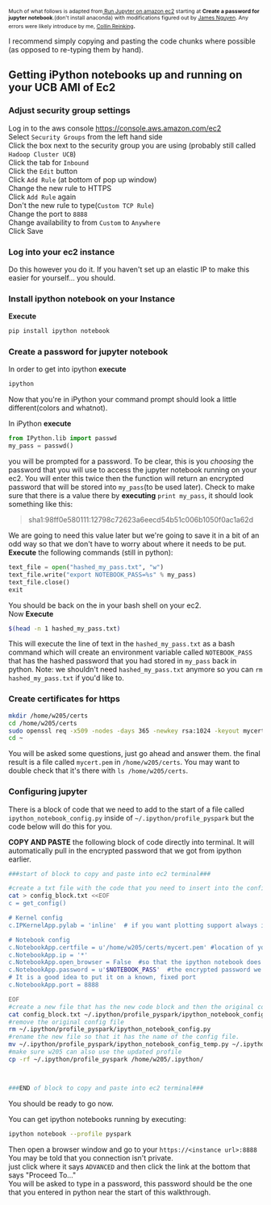 <SPAN STYLE="font-size: 75%">Much of what follows is adapted from<a href="https://chrisalbon.com/jupyter/run_project_jupyter_on_amazon_ec2.html"> Run Jupyter on amazon ec2</a> starting at <b>Create a password for jupyter notebook</b>.(don't install anaconda) with modifications figured out by <a href="https://www.linkedin.com/in/james-nguyen-6575a431/"> James Nguyen</a>.  Any errors were likely introduce by me, <a href="https://www.linkedin.com/in/collin-reinking/">Collin Reinking</a></SPAN>.  

I recommend simply copying and pasting the code chunks where possible (as opposed to re-typing them by hand).

## Getting iPython notebooks up and running on your UCB AMI of Ec2

### Adjust security group settings
Log in to the aws console https://console.aws.amazon.com/ec2  
Select `Security Groups` from the left hand side  
Click the box next to the security group you are using (probably still called `Hadoop Cluster UCB`)  
Click the tab for `Inbound`  
Click the `Edit` button  
Click `Add Rule` (at bottom of pop up window)  
Change the new rule to HTTPS  
Click `Add Rule` again  
Don't the new rule to type(`Custom TCP Rule`)  
Change the port to `8888`  
Change availability to from `Custom` to `Anywhere`  
Click Save  

### Log into your ec2 instance
Do this however you do it.  If you haven't set up an elastic IP to make this easier for yourself... you should.

### Install ipython notebook on your Instance
**Execute**
```bash
pip install ipython notebook
```

### Create a password for jupyter notebook
In order to get into ipython **execute**
```bash
ipython
```

Now that you're in iPython your command prompt should look a little different(colors and whatnot).

In iPython **execute**
```python
from IPython.lib import passwd
my_pass = passwd()
```
you will be prompted for a password.  To be clear, this is you *choosing* the password that you will use to access the jupyter notebook running on your ec2. You will enter this twice then the function will return an encrypted password that will be stored into `my_pass`(to be used later).  Check to make sure that there is a value there by **executing** `print my_pass`, it should look something like this:

> sha1:98ff0e580111:12798c72623a6eecd54b51c006b1050f0ac1a62d

We are going to need this value later but we're going to save it in a bit of an odd way so that we don't have to worry about where it needs to be put.    
**Execute** the following commands (still in python):
```python
text_file = open("hashed_my_pass.txt", "w")
text_file.write("export NOTEBOOK_PASS=%s" % my_pass)
text_file.close()
exit
```
You should be back on the in your bash shell on your ec2.  
Now **Execute**
```bash
$(head -n 1 hashed_my_pass.txt)
```
This will execute the line of text in the `hashed_my_pass.txt` as a bash command which will create an environment variable called `NOTEBOOK_PASS` that has the hashed password that you had stored in `my_pass` back in python.  Note:  we shouldn't need `hashed_my_pass.txt` anymore so you can `rm hashed_my_pass.txt` if you'd like to.

### Create certificates for https
```bash
mkdir /home/w205/certs
cd /home/w205/certs
sudo openssl req -x509 -nodes -days 365 -newkey rsa:1024 -keyout mycert.pem -out mycert.pem
cd ~
```
You will be asked some questions, just go ahead and answer them.  the final result is a file called `mycert.pem` in `/home/w205/certs`. You may want to double check that it's there with `ls /home/w205/certs`.

### Configuring jupyter
There is a block of code that we need to add to the start of a file called `ipython_notebook_config.py` inside of `~/.ipython/profile_pyspark` but the code below will do this for you.

**COPY AND PASTE** the following block of code directly into terminal.  It will automatically pull in the encrypted password that we got from ipython earlier.

```bash
###start of block to copy and paste into ec2 terminal###

#create a txt file with the code that you need to insert into the config file.
cat > config_block.txt <<EOF
c = get_config()

# Kernel config
c.IPKernelApp.pylab = 'inline'  # if you want plotting support always in your notebook

# Notebook config
c.NotebookApp.certfile = u'/home/w205/certs/mycert.pem' #location of your certificate file
c.NotebookApp.ip = '*'
c.NotebookApp.open_browser = False  #so that the ipython notebook does not opens up a browser by default
c.NotebookApp.password = u'$NOTEBOOK_PASS'  #the encrypted password we generated earlier
# It is a good idea to put it on a known, fixed port
c.NotebookApp.port = 8888

EOF
#create a new file that has the new code block and then the original config file.
cat config_block.txt ~/.ipython/profile_pyspark/ipython_notebook_config.py > ~/.ipython/profile_pyspark/ipython_notebook_config_temp.py
#remove the original config file
rm ~/.ipython/profile_pyspark/ipython_notebook_config.py
#rename the new file so that it has the name of the config file.
mv ~/.ipython/profile_pyspark/ipython_notebook_config_temp.py ~/.ipython/profile_pyspark/ipython_notebook_config.py
#make sure w205 can also use the updated profile
cp -rf ~/.ipython/profile_pyspark /home/w205/.ipython/



###END of block to copy and paste into ec2 terminal###
```

You should be ready to go now.

You can get ipython notebooks running by executing:
```bash
ipython notebook --profile pyspark
```

Then open a browser window and go to your `https://<instance url>:8888`  
You may be told that you connection isn't private.  
just click where it says `ADVANCED` and then click the link at the bottom that says "Proceed To..."  
You will be asked to type in a password, this password should be the one that you entered in python near the start of this walkthrough.  
